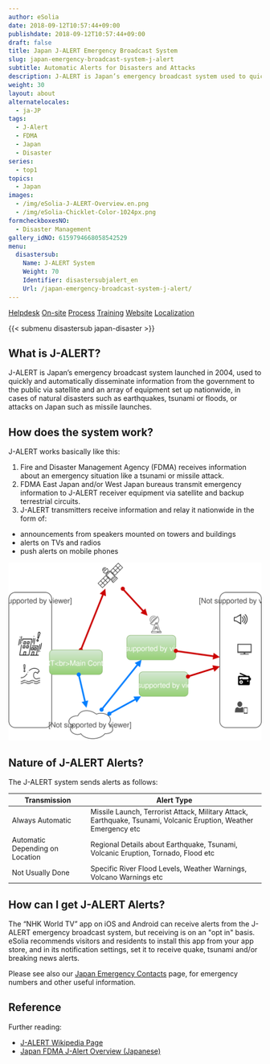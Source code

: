 ```yaml
---
author: eSolia
date: 2018-09-12T10:57:44+09:00
publishdate: 2018-09-12T10:57:44+09:00
draft: false
title: Japan J-ALERT Emergency Broadcast System
slug: japan-emergency-broadcast-system-j-alert
subtitle: Automatic Alerts for Disasters and Attacks
description: J-ALERT is Japan’s emergency broadcast system used to quickly disseminate information regarding natural disasters or attacks on Japan. - from eSolia Inc.
weight: 30
layout: about
alternatelocales:
  - ja-JP
tags:
  - J-Alert
  - FDMA
  - Japan
  - Disaster
series:
  - top1
topics:
  - Japan
images:
  - /img/eSolia-J-ALERT-Overview.en.png
  - /img/eSolia-Chicklet-Color-1024px.png
formcheckboxesNO:
  - Disaster Management
gallery_idNO: 6159794668058542529
menu:
  disastersub:
    Name: J-ALERT System
    Weight: 70
    Identifier: disastersubjalert_en
    Url: /japan-emergency-broadcast-system-j-alert/
---
```


<div class="buttons has-addons is-hidden-tablet">
  <a class="button" href="/outsourcing"><span class="icon"><i class="fas fa-anchor"></i></span></a>
  <a class="button" href="/helpdesk">Helpdesk</a>
  <a class="button" href="/on-site">On-site</a>
  <a class="button is-active" href="/process">Process</a>
  <a class="button" href="/training">Training</a>
  <a class="button" href="/website-design">Website</a>
  <a class="button" href="/localization">Localization</a>
</div>

{{< submenu disastersub japan-disaster >}}

## What is J-ALERT?

J-ALERT is Japan’s emergency broadcast system launched in 2004, used to quickly and automatically disseminate information from the government to the public via satellite and an array of equipment set up nationwide, in cases of natural disasters such as earthquakes, tsunami or floods, or attacks on Japan such as missile launches. 

## How does the system work? 

J-ALERT works basically like this: 

1. Fire and Disaster Management Agency (FDMA) receives information about an emergency situation like a tsunami or missile attack. 
2. FDMA East Japan and/or West Japan bureaus transmit emergency information to J-ALERT receiver equipment via satellite and backup terrestrial circuits. 
3. J-ALERT transmitters receive information and relay it nationwide in the form of: 
  * announcements from speakers mounted on towers and buildings
  * alerts on TVs and radios
  * push alerts on mobile phones

<img src="eSolia-J-ALERT-Overview.en.svg" alt="J-ALERT Overview"/> 

## Nature of J-ALERT Alerts?

The J-ALERT system sends alerts as follows: 

| Transmission | Alert Type |
| ------------- | ------------- |
| Always Automatic  | Missile Launch, Terrorist Attack, Military Attack, Earthquake, Tsunami, Volcanic Eruption, Weather Emergency etc  |
| Automatic Depending on Location | Regional Details about Earthquake, Tsunami, Volcanic Eruption, Tornado, Flood etc |
| Not Usually Done | Specific River Flood Levels, Weather Warnings, Volcano Warnings etc |

## How can I get J-ALERT Alerts?

The “NHK World TV” app on iOS and Android can receive alerts from the J-ALERT emergency broadcast system, but receiving is on an "opt in" basis. eSolia recommends visitors and residents to install this app from your app store, and in its notification settings, set it to receive quake, tsunami and/or breaking news alerts.  

Please see also our [Japan Emergency Contacts](/japan-contacts) page, for emergency numbers and other useful information.

## Reference

Further reading:

* [J-ALERT Wikipedia Page](https://en.wikipedia.org/wiki/J-Alert)
* [Japan FDMA J-Alert Overview (Japanese)](https://www.fdma.go.jp/html/intro/form/pdf/kokuminhogo_unyou/kokuminhogo_unyou_main/J-ALERT_gaiyou.pdf)
